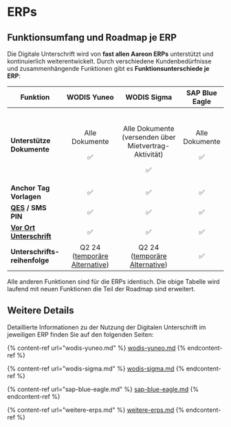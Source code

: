 # ERPs

## Funktionsumfang und Roadmap je ERP

Die Digitale Unterschrift wird von **fast allen Aareon ERPs** unterstützt und kontinuierlich weiterentwickelt. Durch verschiedene Kundenbedürfnisse und zusammenhängende Funktionen gibt es **Funktionsunterschiede je ERP**:

<table><thead><tr><th>Funktion</th><th width="169" align="center">WODIS Yuneo</th><th width="201" align="center">WODIS Sigma</th><th align="center">SAP Blue Eagle</th></tr></thead><tbody><tr><td><strong>Unterstütze Dokumente</strong></td><td align="center"><p>Alle Dokumente</p><p><span data-gb-custom-inline data-tag="emoji" data-code="2705">✅</span></p></td><td align="center"><p><br>Alle Dokumente<br>(versenden über Mietvertrag-Aktivität)</p><p><span data-gb-custom-inline data-tag="emoji" data-code="2705">✅</span></p></td><td align="center"><p>Alle Dokumente</p><p><span data-gb-custom-inline data-tag="emoji" data-code="2705">✅</span></p></td></tr><tr><td><strong>Anchor Tag Vorlagen</strong></td><td align="center"><span data-gb-custom-inline data-tag="emoji" data-code="2705">✅</span></td><td align="center"><span data-gb-custom-inline data-tag="emoji" data-code="2705">✅</span></td><td align="center"><span data-gb-custom-inline data-tag="emoji" data-code="2705">✅</span></td></tr><tr><td><a href="../scrive-technologie-partner.md#ablauf-von-qes-in-scrive"><strong>QES</strong></a> <strong>/ SMS PIN</strong></td><td align="center"><span data-gb-custom-inline data-tag="emoji" data-code="2705">✅</span></td><td align="center"><span data-gb-custom-inline data-tag="emoji" data-code="2705">✅</span></td><td align="center"><span data-gb-custom-inline data-tag="emoji" data-code="2705">✅</span></td></tr><tr><td><a href="../scrive-technologie-partner.md#vor-ort-unterschrift"><strong>Vor Ort Unterschrift</strong></a></td><td align="center"><span data-gb-custom-inline data-tag="emoji" data-code="2705">✅</span></td><td align="center"><span data-gb-custom-inline data-tag="emoji" data-code="2705">✅</span></td><td align="center"><span data-gb-custom-inline data-tag="emoji" data-code="2705">✅</span></td></tr><tr><td><strong>Unterschrifts-reihenfolge</strong></td><td align="center">Q2 24<br>(<a href="../scrive-technologie-partner.md#erinnerung-nach-unterzeichnung-von-externen-unterzeichnern-temporaere-alternative-fuer-wodis-erps">temporäre Alternative</a>)</td><td align="center">Q2 24<br>(<a href="../scrive-technologie-partner.md#erinnerung-nach-unterzeichnung-von-externen-unterzeichnern-temporaere-alternative-fuer-wodis-erps">temporäre Alternative</a>)</td><td align="center"><span data-gb-custom-inline data-tag="emoji" data-code="2705">✅</span></td></tr></tbody></table>

Alle anderen Funktionen sind für die ERPs identisch. Die obige Tabelle wird laufend mit neuen Funktionen die Teil der Roadmap sind erweitert.

## Weitere Details

Detaillierte Informationen zu der Nutzung der Digitalen Unterschrift im jeweiligen ERP finden Sie auf den folgenden Seiten:

{% content-ref url="wodis-yuneo.md" %}
[wodis-yuneo.md](wodis-yuneo.md)
{% endcontent-ref %}

{% content-ref url="wodis-sigma.md" %}
[wodis-sigma.md](wodis-sigma.md)
{% endcontent-ref %}

{% content-ref url="sap-blue-eagle.md" %}
[sap-blue-eagle.md](sap-blue-eagle.md)
{% endcontent-ref %}

{% content-ref url="weitere-erps.md" %}
[weitere-erps.md](weitere-erps.md)
{% endcontent-ref %}
